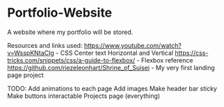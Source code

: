 # Portfolio-Website
A website where my portfolio will be stored.

Resources and links used:
https://www.youtube.com/watch?v=WsspKNtaCIg - CSS Center text Horizontal and Vertical
https://css-tricks.com/snippets/css/a-guide-to-flexbox/ - Flexbox reference
https://github.com/riezeleonhart/Shrine_of_Suisei - My very first landing page project

TODO:
Add animations to each page
Add images
Make header bar sticky
Make buttons interactable
Projects page (everything)